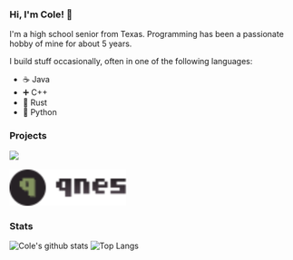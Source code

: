 ### Hi, I'm Cole! 👋

I'm a high school senior from Texas. Programming has been a passionate hobby of mine for about 5 years.

I build stuff occasionally, often in one of the following languages:
- ☕ Java
- ➕ C++
- 🦀 Rust
- 🐍 Python

### Projects

<p>
    <a href="https://github.com/ghost2-discord/ghost2">
        <img height="64" src="https://raw.githubusercontent.com/ghost2-discord/ghost2/release/1.2/ghost-banner.svg"/>
    </a>
</p>

<p>
    <a href="https://github.com/cbryant02/qnes">
        <img height="64" src="./qnes_banner.svg"/>
    </a>
</p>


### Stats
<!-- If you're reading this, go get these cards at anuraghazra/github-readme-stats! -->
![Cole's github stats](https://github-readme-stats.vercel.app/api?username=cbryant02&count_private=true&show_icons=true)
![Top Langs](https://github-readme-stats.vercel.app/api/top-langs/?username=cbryant02&exclude_repo=hasm&layout=compact)
